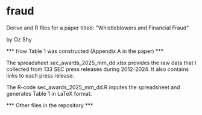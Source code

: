 # fraud
Derive and R files for a paper titled: "Whistleblowers and Financial Fraud"

by Oz Shy

*** How Table 1 was constructed (Appendix A in the paper) ***

The spreadsheet sec_awards_2025_mm_dd.xlsx provides the raw data that I collected from 133 SEC press releases during 2012-2024. It also contains links to each press release. 

The R-code sec_awards_2025_mm_dd.R inputes the spreadsheet and generates Table 1 in LaTeX format. 

*** Other files in the repository ***

